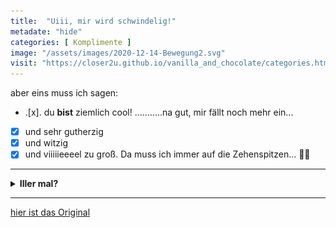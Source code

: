 ```yaml
--- 
title:  "Uiii, mir wird schwindelig!"
metadate: "hide"
categories: [ Komplimente ]
image: "/assets/images/2020-12-14-Bewegung2.svg"
visit: "https://closer2u.github.io/vanilla_and_chocolate/categories.html#motivation"
---
```


aber eins muss ich sagen:
- .[x].  du **bist** ziemlich cool!
...........na gut, mir fällt noch mehr ein...
- [x]  und sehr gutherzig
- [x]  und witzig
- [x]  und viiiiieeeel zu groß. Da muss ich immer auf die Zehenspitzen... 👠👠

***

<details>
<summary><strong>Iller mal?</strong></summary>

 😜

![surprised](https://raw.githubusercontent.com/Closer2U/vanilla_and_chocolate/master/assets/images/PinappleSurprised.svg?raw=true)

</details>

***

[hier ist das Original](https://closer2u.github.io/vanilla_and_chocolate/categories.html#motivation)
